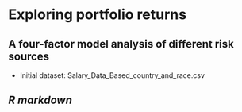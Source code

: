 # Exploring portfolio returns
## A four-factor model analysis of different risk sources

- Initial dataset: Salary_Data_Based_country_and_race.csv

*R markdown*
- 

